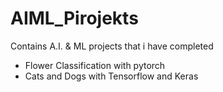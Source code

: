 # AIML_Pirojekts
Contains A.I. & ML projects that i have completed
- Flower Classification with pytorch
- Cats and Dogs with Tensorflow and Keras
